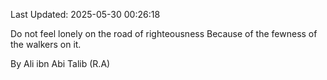 Last Updated: 2025-05-30 00:26:18

Do not feel lonely on the road of righteousness Because of the fewness of the walkers on it.

By Ali ibn Abi Talib (R.A)
